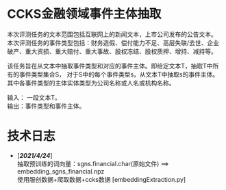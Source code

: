 # CCKS金融领域事件主体抽取
本次评测任务的文本范围包括互联网上的新闻文本，上市公司发布的公告文本。 
本次评测任务的事件类型包括：财务造假、偿付能力不足、高层失联/去世、企业破产、重大资损、重大赔付、重大事故、股权冻结、股权质押、增持、减持等。

该任务旨在从文本中抽取事件类型和对应的事件主体。即给定文本T，抽取T中所有的事件类型集合S，
对于S中的每个事件类型s，从文本T中抽取s的事件主体。其中各事件类型的主体实体类型为公司名称或人名或机构名称。 

输入： 一段文本T。<br>
输出：事件类型和事件主体。

# 技术日志
- [***2021/4/24***]<br>
  抽取预训练的词向量：sgns.financial.char(原始文件) ==> embedding_sgns_financial.npz<br>
  使用服创数据+爬取数据+ccks数据 [embeddingExtraction.py]
